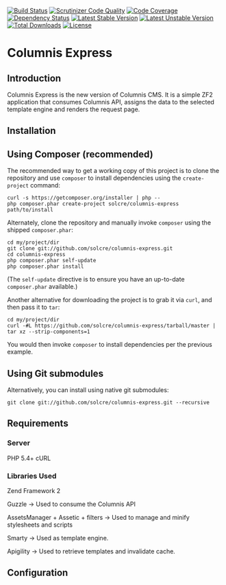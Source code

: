 [![Build Status](https://api.travis-ci.org/solcre/columnis-express.svg?branch=master)](https://travis-ci.org/solcre/columnis-express)
[![Scrutinizer Code Quality](https://scrutinizer-ci.com/g/solcre/columnis-express/badges/quality-score.png?b=master)](https://scrutinizer-ci.com/g/solcre/columnis-express/?branch=master)
[![Code Coverage](https://scrutinizer-ci.com/g/solcre/columnis-express/badges/coverage.png?b=master)](https://scrutinizer-ci.com/g/solcre/columnis-express/?branch=master)
[![Dependency Status](https://www.versioneye.com/user/projects/54f4ac894f31083e1b000b2a/badge.svg?style=flat)](https://www.versioneye.com/user/projects/54f4ac894f31083e1b000b2a)
[![Latest Stable Version](https://poser.pugx.org/solcre/columnis-express/version.svg)](https://packagist.org/packages/solcre/columnis-express)
[![Latest Unstable Version](https://poser.pugx.org/solcre/columnis-express/v/unstable.svg)](//packagist.org/packages/solcre/columnis-express)
[![Total Downloads](https://poser.pugx.org/solcre/columnis-express/downloads.svg)](https://packagist.org/packages/solcre/columnis-express)
[![License](https://poser.pugx.org/solcre/columnis-express/license.svg)](https://packagist.org/packages/solcre/columnis-express)

Columnis Express
=======================

Introduction
------------
Columnis Express is the new version of Columnis CMS. It is a simple ZF2 application that consumes Columnis API, assigns the data to the selected template engine and renders the request page.

Installation
------------

Using Composer (recommended)
----------------------------
The recommended way to get a working copy of this project is to clone the repository
and use `composer` to install dependencies using the `create-project` command:

    curl -s https://getcomposer.org/installer | php --
    php composer.phar create-project solcre/columnis-express path/to/install

Alternately, clone the repository and manually invoke `composer` using the shipped
`composer.phar`:

    cd my/project/dir
    git clone git://github.com/solcre/columnis-express.git
    cd columnis-express
    php composer.phar self-update
    php composer.phar install

(The `self-update` directive is to ensure you have an up-to-date `composer.phar`
available.)

Another alternative for downloading the project is to grab it via `curl`, and
then pass it to `tar`:

    cd my/project/dir
    curl -#L https://github.com/solcre/columnis-express/tarball/master | tar xz --strip-components=1

You would then invoke `composer` to install dependencies per the previous
example.


Using Git submodules
--------------------
Alternatively, you can install using native git submodules:

    git clone git://github.com/solcre/columnis-express.git --recursive

Requirements
----------------

### Server

PHP 5.4+
cURL

### Libraries Used

Zend Framework 2

Guzzle -> Used to consume the Columnis API

AssetsManager + Assetic + filters -> Used to manage and minify stylesheets and scripts

Smarty -> Used as template engine.

Apigility -> Used to retrieve templates and invalidate cache.

Configuration
----------------